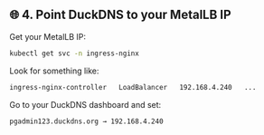 ## 🌐 4. Point DuckDNS to your MetalLB IP

Get your MetalLB IP:

```bash
kubectl get svc -n ingress-nginx
```


Look for something like:

```bash
ingress-nginx-controller   LoadBalancer   192.168.4.240   ...
```

Go to your DuckDNS dashboard and set:

```bash
pgadmin123.duckdns.org → 192.168.4.240
```

